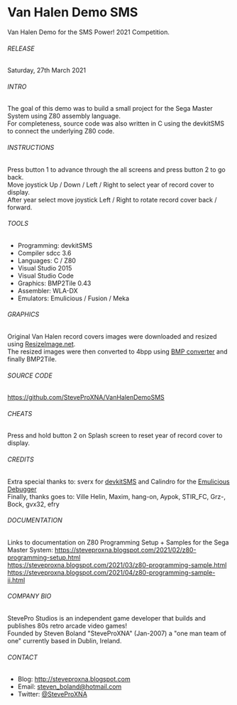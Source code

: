 # Van Halen Demo SMS
Van Halen Demo for the SMS Power! 2021 Competition.

###### RELEASE
Saturday, 27th March 2021

###### INTRO
The goal of this demo was to build a small project for the Sega Master System using Z80 assembly language.
<br />
For completeness, source code was also written in C using the devkitSMS to connect the underlying Z80 code.

###### INSTRUCTIONS
Press button 1 to advance through the all screens and press button 2 to go back.
<br />
Move joystick Up / Down / Left / Right to select year of record cover to display.
<br />
After year select move joystick Left / Right to rotate record cover back / forward.

###### TOOLS
- Programming:	devkitSMS
- Compiler		sdcc 3.6
- Languages:	C / Z80
- Visual Studio 2015
- Visual Studio Code
- Graphics:		BMP2Tile 0.43
- Assembler:	WLA-DX
- Emulators:	Emulicious / Fusion / Meka

###### GRAPHICS
Original Van Halen record covers images were downloaded and resized using [ResizeImage.net](https://resizeimage.net).
<br />
The resized images were then converted to 4bpp using [BMP converter](https://online-converting.com/image/convert2bmp) and finally BMP2Tile.

###### SOURCE CODE
https://github.com/SteveProXNA/VanHalenDemoSMS

###### CHEATS
Press and hold button 2 on Splash screen to reset year of record cover to display.

###### CREDITS
Extra special thanks to: sverx for [devkitSMS](https://github.com/sverx/devkitSMS) and Calindro for the [Emulicious Debugger](https://marketplace.visualstudio.com/items?itemName=emulicious.emulicious-debugger)
<br />
Finally, thanks goes to: Ville Helin, Maxim, hang-on, Aypok, STIR_FC, Grz-, Bock, gvx32, efry

###### DOCUMENTATION
Links to documentation on Z80 Programming Setup + Samples for the Sega Master System:
https://steveproxna.blogspot.com/2021/02/z80-programming-setup.html
<br />
https://steveproxna.blogspot.com/2021/03/z80-programming-sample.html
<br />
https://steveproxna.blogspot.com/2021/04/z80-programming-sample-ii.html

###### COMPANY BIO
StevePro Studios is an independent game developer that builds and publishes 80s retro arcade video games!
<br />
Founded by Steven Boland "SteveProXNA" (Jan-2007) a "one man team of one" currently based in Dublin, Ireland.

###### CONTACT
- Blog:		http://steveproxna.blogspot.com
- Email:	steven_boland@hotmail.com
- Twitter:	[@SteveProXNA](http://twitter.com/SteveProXNA)